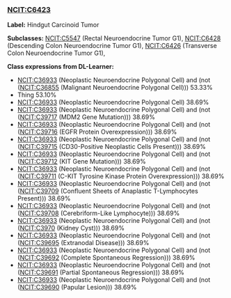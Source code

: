 
### [NCIT:C6423](http://purl.obolibrary.org/obo/NCIT_C6423)
**Label:** Hindgut Carcinoid Tumor

**Subclasses:** [NCIT:C5547](http://purl.obolibrary.org/obo/NCIT_C5547) (Rectal Neuroendocrine Tumor G1), [NCIT:C6428](http://purl.obolibrary.org/obo/NCIT_C6428) (Descending Colon Neuroendocrine Tumor G1), [NCIT:C6426](http://purl.obolibrary.org/obo/NCIT_C6426) (Transverse Colon Neuroendocrine Tumor G1), 

**Class expressions from DL-Learner:**

- [NCIT:C36933](http://purl.obolibrary.org/obo/NCIT_C36933) (Neoplastic Neuroendocrine Polygonal Cell) and (not ([NCIT:C36855](http://purl.obolibrary.org/obo/NCIT_C36855) (Malignant Neuroendocrine Polygonal Cell))) 53.33%
- Thing 53.10%
- [NCIT:C36933](http://purl.obolibrary.org/obo/NCIT_C36933) (Neoplastic Neuroendocrine Polygonal Cell) 38.69%
- [NCIT:C36933](http://purl.obolibrary.org/obo/NCIT_C36933) (Neoplastic Neuroendocrine Polygonal Cell) and (not ([NCIT:C39717](http://purl.obolibrary.org/obo/NCIT_C39717) (MDM2 Gene Mutation))) 38.69%
- [NCIT:C36933](http://purl.obolibrary.org/obo/NCIT_C36933) (Neoplastic Neuroendocrine Polygonal Cell) and (not ([NCIT:C39716](http://purl.obolibrary.org/obo/NCIT_C39716) (EGFR Protein Overexpression))) 38.69%
- [NCIT:C36933](http://purl.obolibrary.org/obo/NCIT_C36933) (Neoplastic Neuroendocrine Polygonal Cell) and (not ([NCIT:C39715](http://purl.obolibrary.org/obo/NCIT_C39715) (CD30-Positive Neoplastic Cells Present))) 38.69%
- [NCIT:C36933](http://purl.obolibrary.org/obo/NCIT_C36933) (Neoplastic Neuroendocrine Polygonal Cell) and (not ([NCIT:C39712](http://purl.obolibrary.org/obo/NCIT_C39712) (KIT Gene Mutation))) 38.69%
- [NCIT:C36933](http://purl.obolibrary.org/obo/NCIT_C36933) (Neoplastic Neuroendocrine Polygonal Cell) and (not ([NCIT:C39711](http://purl.obolibrary.org/obo/NCIT_C39711) (C-KIT Tyrosine Kinase Protein Overexpression))) 38.69%
- [NCIT:C36933](http://purl.obolibrary.org/obo/NCIT_C36933) (Neoplastic Neuroendocrine Polygonal Cell) and (not ([NCIT:C39709](http://purl.obolibrary.org/obo/NCIT_C39709) (Confluent Sheets of Anaplastic T-Lymphocytes Present))) 38.69%
- [NCIT:C36933](http://purl.obolibrary.org/obo/NCIT_C36933) (Neoplastic Neuroendocrine Polygonal Cell) and (not ([NCIT:C39708](http://purl.obolibrary.org/obo/NCIT_C39708) (Cerebriform-Like Lymphocyte))) 38.69%
- [NCIT:C36933](http://purl.obolibrary.org/obo/NCIT_C36933) (Neoplastic Neuroendocrine Polygonal Cell) and (not ([NCIT:C3970](http://purl.obolibrary.org/obo/NCIT_C3970) (Kidney Cyst))) 38.69%
- [NCIT:C36933](http://purl.obolibrary.org/obo/NCIT_C36933) (Neoplastic Neuroendocrine Polygonal Cell) and (not ([NCIT:C39695](http://purl.obolibrary.org/obo/NCIT_C39695) (Extranodal Disease))) 38.69%
- [NCIT:C36933](http://purl.obolibrary.org/obo/NCIT_C36933) (Neoplastic Neuroendocrine Polygonal Cell) and (not ([NCIT:C39692](http://purl.obolibrary.org/obo/NCIT_C39692) (Complete Spontaneous Regression))) 38.69%
- [NCIT:C36933](http://purl.obolibrary.org/obo/NCIT_C36933) (Neoplastic Neuroendocrine Polygonal Cell) and (not ([NCIT:C39691](http://purl.obolibrary.org/obo/NCIT_C39691) (Partial Spontaneous Regression))) 38.69%
- [NCIT:C36933](http://purl.obolibrary.org/obo/NCIT_C36933) (Neoplastic Neuroendocrine Polygonal Cell) and (not ([NCIT:C39690](http://purl.obolibrary.org/obo/NCIT_C39690) (Papular Lesion))) 38.69%


